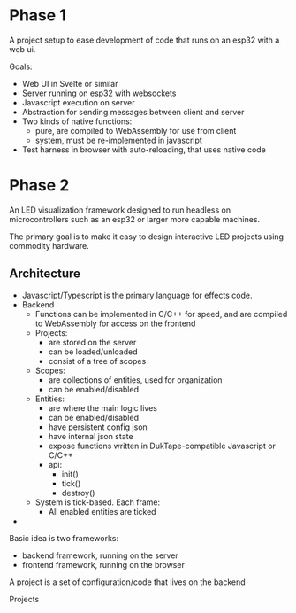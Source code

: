 # Phase 1

A project setup to ease development of code that runs on an esp32 with a web ui.

Goals:

- Web UI in Svelte or similar
- Server running on esp32 with websockets
- Javascript execution on server
- Abstraction for sending messages between client and server
- Two kinds of native functions:
    - pure, are compiled to WebAssembly for use from client
    - system, must be re-implemented in javascript
- Test harness in browser with auto-reloading, that uses native code

# Phase 2

An LED visualization framework designed to run headless on microcontrollers such as an esp32
or larger more capable machines.

The primary goal is to make it easy to design interactive LED projects using commodity
hardware.

## Architecture

- Javascript/Typescript is the primary language for effects code.
- Backend
    - Functions can be implemented in C/C++ for speed, and are compiled to WebAssembly for access on the frontend
    - Projects:
        - are stored on the server
        - can be loaded/unloaded
        - consist of a tree of scopes
    - Scopes:
        - are collections of entities, used for organization
        - can be enabled/disabled
    - Entities:
        - are where the main logic lives
        - can be enabled/disabled
        - have persistent config json
        - have internal json state
        - expose functions written in DukTape-compatible Javascript or C/C++
        - api:
            - init()
            - tick()
            - destroy()
    - System is tick-based. Each frame:
        - All enabled entities are ticked
-

Basic idea is two frameworks:

- backend framework, running on the server
- frontend framework, running on the browser

A project is a set of configuration/code that lives on the backend

Projects 